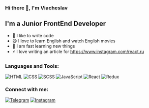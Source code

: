 ### Hi there 👋, I'm Viacheslav

## I'm a Junior FrontEnd Developer
- 💪 I like to write code
- 😄 I love to learn English and watch English movies
- 🥅 I am fast learning new things
- ⚡ I love writing an article for https://www.instagram.com/react.ru

### Languages and Tools:
![HTML](https://img.shields.io/badge/-HTML-090909?style=for-the-badge&logo=html5&logoColor=orange) ![CSS](https://img.shields.io/badge/-SCSS-090909?style=for-the-badge&logo=css3&logoColor=2162B0)  ![SCSS](https://img.shields.io/badge/-SCSS-090909?style=for-the-badge&logo=sass&logoColor=D56FA4)   ![JavaScript](https://img.shields.io/badge/-JavaScript-090909?style=for-the-badge&logo=JavaScript&logoColor=E9D54D) ![React](https://img.shields.io/badge/-React-090909?style=for-the-badge&logo=react&logoColor=61DAFB) ![Redux](https://img.shields.io/badge/-Redux-090909?style=for-the-badge&logo=redux&logoColor=764ABC)

### Connect with me:
[![Telegram](https://img.shields.io/badge/-Telegram-090909?style=for-the-badge&logo=telegram&logoColor=27A0D9)](https://t.me/react1ru) [![Instagram](https://img.shields.io/badge/-Instagram-090909?style=for-the-badge&logo=instagram&logoColor=BA399D)](https://www.instagram.com/react.ru)